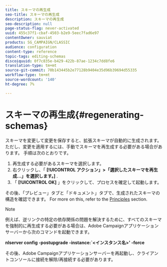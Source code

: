 ```yaml
---
title: スキーマの再生成
seo-title: スキーマの再生成
description: スキーマの再生成
seo-description: null
page-status-flag: never-activated
uuid: 455c37f1-cbaf-4503-b2e9-5eec7fad6e97
contentOwner: sauviat
products: SG_CAMPAIGN/CLASSIC
audience: configuration
content-type: reference
topic-tags: editing-schemas
discoiquuid: 0f7c835e-b429-422b-87ae-1234c7dd8fe6
translation-type: tm+mt
source-git-commit: 70b143445b2e77128b9404e35d96b39694d55335
workflow-type: tm+mt
source-wordcount: '140'
ht-degree: 7%

---
```



# スキーマの再生成{#regenerating-schemas}

スキーマを変更して変更を保存すると、拡張スキーマが自動的に生成されます。 ただし、変更を適用するには、手動でスキーマを再生成する必要がある場合があります。 手順は次のとおりです。

1. 再生成する必要があるスキーマを選択します。
1. 右クリックし、「 **[!UICONTROL アクション」>「選択したスキーマを再生成…」を選択します。]** .
1. 「 **[!UICONTROL OK]** 」をクリックして、プロセスを確定して起動します。

その後、「プレビュー」タブと「ドキュメント」タブで、生成されたスキーマの構造を確認できます。 For more on this, refer to the [Principles](../../configuration/using/data-schemas.md#principles) section.

>[!NOTE]
>
>例えば、逆リンクの特定の依存関係の問題を解決するために、すべてのスキーマを強制的に再生成する必要がある場合は、Adobe Campaignアプリケーションサーバーから次のコマンドを起動できます。
>
>**nlserver config -postupgrade -instance:`&lt;インスタンス名>&#39; -force**
>
>その後、Adobe Campaignアプリケーションサーバーを再起動し、クライアントコンソールに接続を解除/再接続する必要があります。
